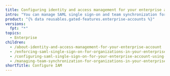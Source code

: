 ```yaml
---
title: Configuring identity and access management for your enterprise account
intro: "You can manage SAML single sign-on and team synchronization for your enterprise."
product: "{% data reusables.gated-features.enterprise-accounts %}"
versions:
  fpt: "*"
topics:
  - Enterprise
children:
  - /about-identity-and-access-management-for-your-enterprise-account
  - /enforcing-saml-single-sign-on-for-organizations-in-your-enterprise-account
  - /configuring-saml-single-sign-on-for-your-enterprise-account-using-okta
  - /managing-team-synchronization-for-organizations-in-your-enterprise-account
shortTitle: Configure IAM
---
```

